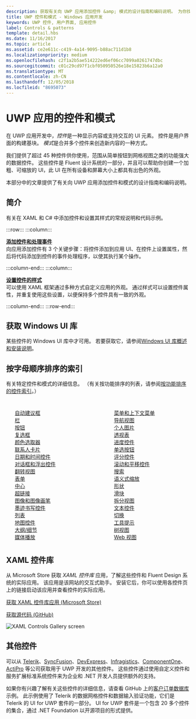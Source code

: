 ```yaml
---
description: 获取有关向 UWP 应用添加控件 &amp; 模式的设计指南和编码说明。 为你找到了超过 45 种功能强大的控件，这些控件可与你的应用结合使用。
title: UWP 控件和模式 - Windows 应用开发
keywords: UWP 控件, 用户界面, 应用控件
label: Controls & patterns
template: detail.hbs
ms.date: 11/16/2017
ms.topic: article
ms.assetid: ce2e611c-c419-4a14-9095-b88ac711d1b8
ms.localizationpriority: medium
ms.openlocfilehash: c2f1a2b5ae514222ed6ef06cc7099a0261747dbc
ms.sourcegitcommit: c01c29cd97f1cbf050950526e18e15823b6a12a0
ms.translationtype: MT
ms.contentlocale: zh-CN
ms.lasthandoff: 12/05/2018
ms.locfileid: "8695073"
---
```

# <a name="controls-and-patterns-for-uwp-apps"></a>UWP 应用的控件和模式
 

在 UWP 应用开发中，<i>控件</i>是一种显示内容或支持交互的 UI 元素。 控件是用户界面的构建基块。 <i>模式</i>是合并多个控件来创造新内容的一种方式。

我们提供了超过 45 种控件供你使用，范围从简单按钮到网格视图之类的功能强大的数据控件。  这些控件是 Fluent 设计系统的一部分，并且可以帮助你创建一个加粗、可缩放的 UI，此 UI 在所有设备和屏幕大小上都具有出色的外观。 

本部分中的文章提供了有关向 UWP 应用添加控件和模式的设计指南和编码说明。 

## <a name="intro"></a>简介

有关在 XAML 和 C# 中添加控件和设置其样式的常规说明和代码示例。

:::row:::
    :::column:::
      <p><b><a href="controls-and-events-intro.md">添加控件和处理事件</a></b> <br/>
向应用添加控件有 3 个关键步骤：将控件添加到应用 UI、在控件上设置属性，然后将代码添加到控件的事件处理程序，以使其执行某个操作。</p>
    :::column-end:::
    :::column:::
      <p><b><a href="xaml-styles.md">设置控件的样式</a></b> <br/>
可以使用 XAML 框架通过多种方式自定义应用的外观。 通过样式可以设置控件属性，并重复使用这些设置，以便保持多个控件具有一致的外观。</p>
    :::column-end:::
:::row-end:::

## <a name="get-the-windows-ui-library"></a>获取 Windows UI 库
某些控件的 Windows UI 库中才可用。 若要获取它，请参阅[Windows UI 库概述和安装说明](/uwp/toolkits/winui/)。

## <a name="alphabetical-index"></a>按字母顺序排序的索引 

有关特定控件和模式的详细信息。 （有关按功能排序的列表，请参阅<a href="controls-by-function.md">按功能排序的控件索引</a>。）

<div style="column-count: 2; column-gap: 40px; margin-top: 40px;" >
<ul style="margin-top: 0px; padding-top: 0px; list-style-type: none;">
<li style="list-style-type: none;"><a href="auto-suggest-box.md">自动建议框</a></li>

<li style="list-style-type: none;"><a href="app-bars.md">栏</a></li>

<li style="list-style-type: none;"><a href="buttons.md">按钮</a></li>

<li style="list-style-type: none;"><a href="checkbox.md">复选框 </a></li>

<li style="list-style-type: none;"><a href="color-picker.md">颜色选取器</a></li>

<li style="list-style-type: none;"><a href="contact-card.md">联系人卡片</a></li>

<li style="list-style-type: none;"><a href="date-and-time.md">日期和时间控件</a></li>

<li style="list-style-type: none;"><a href="dialogs-and-flyouts/index.md">对话框和浮出控件</a></li>

<li style="list-style-type: none;"><a href="flipview.md">翻转视图</a></li>

<li style="list-style-type: none;"><a href="forms.md">表单</a></li>

<li style="list-style-type: none;"><a href="hub.md">中心</a></li>

<li style="list-style-type: none;"><a href="hyperlinks.md">超链接</a></li>

<li style="list-style-type: none;"><a href="images-imagebrushes.md">图像和图像画笔</a></li>

<li style="list-style-type: none;"><a href="inking-controls.md">墨迹书写控件</a></li>

<li style="list-style-type: none;"><a href="lists.md">列表</a></li>

<li style="list-style-type: none;"><a href="../../maps-and-location/controls-map.md">地图控件</a></li>

<li style="list-style-type: none;"><a href="master-details.md">大纲/细节</a></li>

<li style="list-style-type: none;"><a href="media-playback.md">媒体播放</a></li>

<li style="list-style-type: none;"><a href="menus.md">菜单和上下文菜单</a></li>

<li style="list-style-type: none;"><a href="navigationview.md">导航视图</a></li>

<li style="list-style-type: none;"><a href="person-picture.md">个人图片</a></li>

<li style="list-style-type: none;"><a href="pivot.md">透视表</a></li>

<li style="list-style-type: none;"><a href="progress-controls.md">进度控件</a></li>

<li style="list-style-type: none;"><a href="radio-button.md">单选按钮</a></li>

<li style="list-style-type: none;"><a href="rating.md">评分控件</a></li>

<li style="list-style-type: none;"><a href="scroll-controls.md">滚动和平移控件</a></li>

<li style="list-style-type: none;"><a href="search.md">搜索</a></li>

<li style="list-style-type: none;"><a href="semantic-zoom.md">语义式缩放</a></li>

<li style="list-style-type: none;"><a href="shapes.md">形状</a></li>

<li style="list-style-type: none;"><a href="slider.md">滑块</a></li>

<li style="list-style-type: none;"><a href="split-view.md">拆分视图</a></li>

<li style="list-style-type: none;"><a href="text-controls.md">文本控件</a></li>


<li style="list-style-type: none;"><a href="toggles.md">切换</a></li>
<li style="list-style-type: none;"><a href="tooltips.md">工具提示</a></li>

<li style="list-style-type: none;"><a href="tree-view.md">树视图</a></li>

<li style="list-style-type: none;"><a href="web-view.md">Web 视图</a></li>
</ul>
</div>

## <a name="xaml-controls-gallery"></a>XAML 控件库

从 Microsoft Store 获取 _XAML 控件库_ 应用，了解这些控件和 Fluent Design 系统的实际应用。 该应用是该网站的交互式助手。 安装它后，你可以使用各控件页上的链接启动该应用并查看控件的实际应用。

<a href="https://www.microsoft.com/store/productId/9MSVH128X2ZT">获取 XAML 控件库应用 (Microsoft Store)</a>

<a href="https://github.com/Microsoft/Windows-universal-samples/tree/master/Samples/XamlUIBasics">获取源代码 (GitHub)</a>

<img src="images/xaml-controls-gallery.png" alt="XAML Controls Gallery screen" />

## <a name="additional-controls"></a>其他控件

可以从 <a href="http://www.telerik.com/">Telerik</a>、<a href="https://www.syncfusion.com/products/uwp">SyncFusion</a>、<a href="https://www.devexpress.com/Products/NET/Controls/Win10Apps/">DevExpress</a>、<a href="http://www.infragistics.com/products/universal-windows-platform">Infragistics</a>、<a href="https://www.componentone.com/Studio/Platform/UWP">ComponentOne</a>、<a href="http://www.actiprosoftware.com/products/controls/universal">ActiPro</a> 等公司获取用于 UWP 开发的其他控件。 这些控件通过使用自定义控件和服务扩展标准系统控件来为企业和 .NET 开发人员提供额外的支持。  

如果你有兴趣了解有关这些控件的详细信息，请查看 GitHub 上的<a href="https://github.com/Microsoft/Windows-appsample-customers-orders-database">客户订单数据库</a>示例。 此示例使用了 Telerik 的数据网格控件和数据输入验证功能，它们是 Telerik 的 UI for UWP 套件的一部分。 UI for UWP 套件是一个包含 20 多个控件的集合，通过 .NET Foundation 以开源项目的形式提供。
